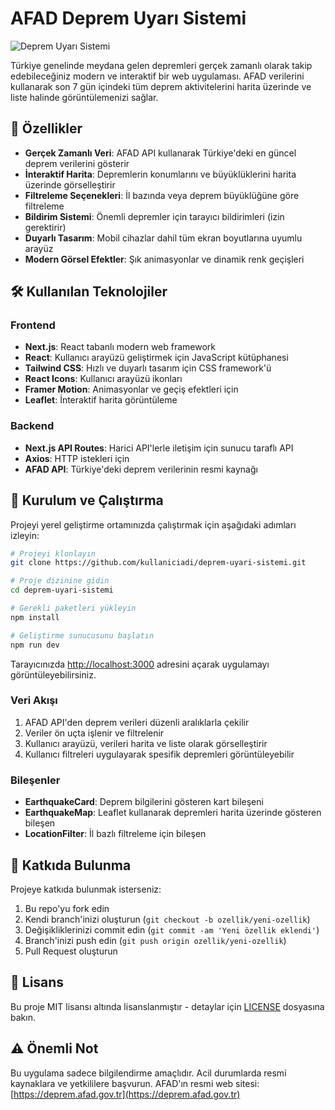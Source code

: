 # AFAD Deprem Uyarı Sistemi

![Deprem Uyarı Sistemi](https://img.shields.io/badge/Versiyon-1.0.0-red)

Türkiye genelinde meydana gelen depremleri gerçek zamanlı olarak takip edebileceğiniz modern ve interaktif bir web uygulaması. AFAD verilerini kullanarak son 7 gün içindeki tüm deprem aktivitelerini harita üzerinde ve liste halinde görüntülemenizi sağlar.

## 🌟 Özellikler

- **Gerçek Zamanlı Veri**: AFAD API kullanarak Türkiye'deki en güncel deprem verilerini gösterir
- **İnteraktif Harita**: Depremlerin konumlarını ve büyüklüklerini harita üzerinde görselleştirir
- **Filtreleme Seçenekleri**: İl bazında veya deprem büyüklüğüne göre filtreleme
- **Bildirim Sistemi**: Önemli depremler için tarayıcı bildirimleri (izin gerektirir)
- **Duyarlı Tasarım**: Mobil cihazlar dahil tüm ekran boyutlarına uyumlu arayüz
- **Modern Görsel Efektler**: Şık animasyonlar ve dinamik renk geçişleri

## 🛠️ Kullanılan Teknolojiler

### Frontend
- **Next.js**: React tabanlı modern web framework
- **React**: Kullanıcı arayüzü geliştirmek için JavaScript kütüphanesi
- **Tailwind CSS**: Hızlı ve duyarlı tasarım için CSS framework'ü
- **React Icons**: Kullanıcı arayüzü ikonları
- **Framer Motion**: Animasyonlar ve geçiş efektleri için
- **Leaflet**: İnteraktif harita görüntüleme

### Backend
- **Next.js API Routes**: Harici API'lerle iletişim için sunucu taraflı API
- **Axios**: HTTP istekleri için
- **AFAD API**: Türkiye'deki deprem verilerinin resmi kaynağı

## 🚀 Kurulum ve Çalıştırma

Projeyi yerel geliştirme ortamınızda çalıştırmak için aşağıdaki adımları izleyin:

```bash
# Projeyi klonlayın
git clone https://github.com/kullaniciadi/deprem-uyari-sistemi.git

# Proje dizinine gidin
cd deprem-uyari-sistemi

# Gerekli paketleri yükleyin
npm install

# Geliştirme sunucusunu başlatın
npm run dev
```

Tarayıcınızda [http://localhost:3000](http://localhost:3000) adresini açarak uygulamayı görüntüleyebilirsiniz.



### Veri Akışı
1. AFAD API'den deprem verileri düzenli aralıklarla çekilir
2. Veriler ön uçta işlenir ve filtrelenir
3. Kullanıcı arayüzü, verileri harita ve liste olarak görselleştirir
4. Kullanıcı filtreleri uygulayarak spesifik depremleri görüntüleyebilir

### Bileşenler
- **EarthquakeCard**: Deprem bilgilerini gösteren kart bileşeni
- **EarthquakeMap**: Leaflet kullanarak depremleri harita üzerinde gösteren bileşen
- **LocationFilter**: İl bazlı filtreleme için bileşen

## 🤝 Katkıda Bulunma

Projeye katkıda bulunmak isterseniz:

1. Bu repo'yu fork edin
2. Kendi branch'inizi oluşturun (`git checkout -b ozellik/yeni-ozellik`)
3. Değişikliklerinizi commit edin (`git commit -am 'Yeni özellik eklendi'`)
4. Branch'inizi push edin (`git push origin ozellik/yeni-ozellik`)
5. Pull Request oluşturun

## 📄 Lisans

Bu proje MIT lisansı altında lisanslanmıştır - detaylar için [LICENSE](LICENSE) dosyasına bakın.

## ⚠️ Önemli Not

Bu uygulama sadece bilgilendirme amaçlıdır. Acil durumlarda resmi kaynaklara ve yetkililere başvurun. AFAD'ın resmi web sitesi: [https://deprem.afad.gov.tr](https://deprem.afad.gov.tr)
